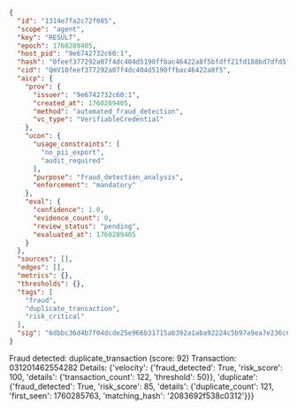 ```json
{
  "id": "1314e7fa2c72f085",
  "scope": "agent",
  "key": "RESULT",
  "epoch": 1760289405,
  "host_pid": "9e6742732c60:1",
  "hash": "0feef377292a07f4dc404d5190ffbac46422a8f5bfdff21fd188bd7dfd5f5a6d",
  "cid": "QmV10feef377292a07f4dc404d5190ffbac46422a8f5",
  "aicp": {
    "prov": {
      "issuer": "9e6742732c60:1",
      "created_at": 1760289405,
      "method": "automated_fraud_detection",
      "vc_type": "VerifiableCredential"
    },
    "ucon": {
      "usage_constraints": [
        "no_pii_export",
        "audit_required"
      ],
      "purpose": "fraud_detection_analysis",
      "enforcement": "mandatory"
    },
    "eval": {
      "confidence": 1.0,
      "evidence_count": 0,
      "review_status": "pending",
      "evaluated_at": 1760289405
    }
  },
  "sources": [],
  "edges": [],
  "metrics": {},
  "thresholds": {},
  "tags": [
    "fraud",
    "duplicate_transaction",
    "risk_critical"
  ],
  "sig": "6dbbc36d4b7f04dcde25e966b31715ab392a1aba92224c5b97a9ea7e236c6072"
}
```

Fraud detected: duplicate_transaction (score: 92)
Transaction: 031201462554282
Details: {'velocity': {'fraud_detected': True, 'risk_score': 100, 'details': {'transaction_count': 122, 'threshold': 50}}, 'duplicate': {'fraud_detected': True, 'risk_score': 85, 'details': {'duplicate_count': 121, 'first_seen': 1760285763, 'matching_hash': '2083692f538c0312'}}}